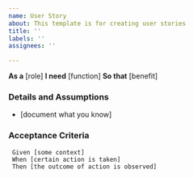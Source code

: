 ```yaml
---
name: User Story
about: This template is for creating user stories
title: ''
labels: ''
assignees: ''

---
```


**As a**  [role]
**I need** [function]
**So that** [benefit]

### Details and Assumptions
* [document what you know]

### Acceptance Criteria

```gherkin
 Given [some context]
 When [certain action is taken]
 Then [the outcome of action is observed]
 ```
